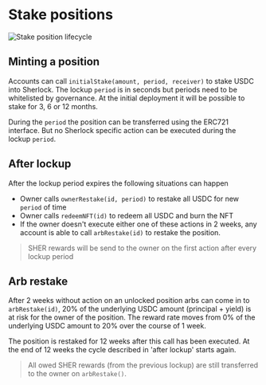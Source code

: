 # Stake positions

![Stake position lifecycle](https://i.imgur.com/pUq6mkT.png)

## Minting a position

Accounts can call `initialStake(amount, period, receiver)` to stake USDC into Sherlock. The lockup `period` is in seconds but periods need to be whitelisted by governance. At the initial deployment it will be possible to stake for 3, 6 or 12 months.

During the `period` the position can be transferred using the ERC721 interface. But no Sherlock specific action can be executed during the lockup `period`.

## After lockup

After the lockup period expires the following situations can happen

- Owner calls `ownerRestake(id, period)` to restake all USDC for new `period` of time
- Owner calls `redeemNFT(id)` to redeem all USDC and burn the NFT
- If the owner doesn't execute either one of these actions in 2 weeks, any account is able to call `arbRestake(id)` to restake the position.

> SHER rewards will be send to the owner on the first action after every lockup period

## Arb restake

After 2 weeks without action on an unlocked position arbs can come in to `arbRestake(id)`, 20% of the underlying USDC amount (principal + yield) is at risk for the owner of the position. The reward rate moves from 0% of the underlying USDC amount to 20% over the course of 1 week.

The position is restaked for 12 weeks after this call has been executed. At the end of 12 weeks the cycle described in 'after lockup' starts again.

> All owed SHER rewards (from the previous lockup) are still transferred to the owner on `arbRestake()`.

